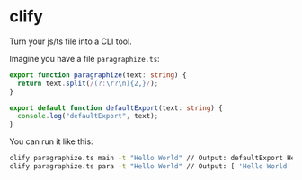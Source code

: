 # clify

Turn your js/ts file into a CLI tool.

Imagine you have a file `paragraphize.ts`:

```ts
export function paragraphize(text: string) {
  return text.split(/(?:\r?\n){2,}/);
}

export default function defaultExport(text: string) {
  console.log("defaultExport", text);
}
```

You can run it like this:

```bash
clify paragraphize.ts main -t "Hello World" // Output: defaultExport Hello World
clify paragraphize.ts para -t "Hello World" // Output: [ 'Hello World' ]
```
